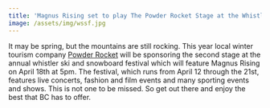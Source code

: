 ```yaml
---
title: 'Magnus Rising set to play The Powder Rocket Stage at the Whistler World Ski & Snowboard Festival'
image: /assets/img/wssf.jpg
---
```

It may be spring, but the mountains are still rocking. This year local winter tourism company [Powder Rocket](http://powderrocket.com) will be sponsoring the second stage at the annual whistler ski and snowboard festival which will feature Magnus Rising on April 18th at 5pm. The festival, which runs from April 12 through the 21st, features live concerts, fashion and film events and many sporting events and shows. This is not one to be missed. So get out there and enjoy the best that BC has to offer.